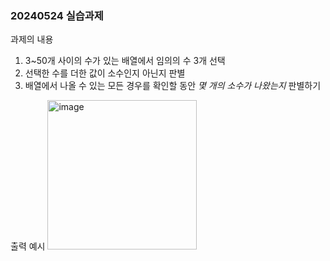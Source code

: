 ### 20240524 실습과제

과제의 내용
1. 3~50개 사이의 수가 있는 배열에서 임의의 수 3개 선택
2. 선택한 수를 더한 값이 소수인지 아닌지 판별
3. 배열에서 나올 수 있는 모든 경우를 확인할 동안 *몇 개의 소수가 나왔는지* 판별하기

출력 예시
<img width="239" alt="image" src="https://github.com/gangd0dan/-1/assets/165370829/1a06177e-81fd-4ddb-8afa-bb612094fbb1">
